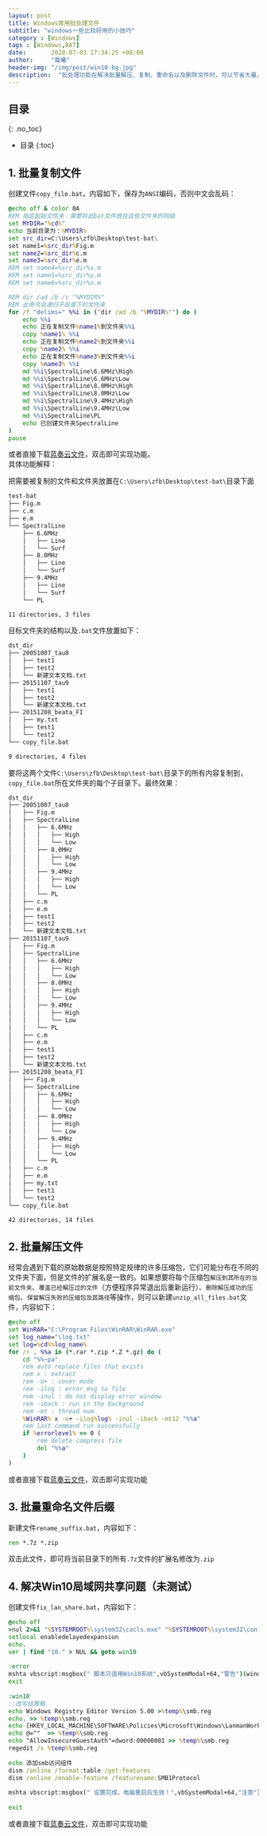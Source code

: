 ```yaml
---
layout: post
title: Windows常用批处理文件
subtitle: "windows一些比较好用的小技巧"
category : [Windows]
tags : [Windows,BAT]
date:       2020-07-03 17:34:25 +08:00
author:     "晨曦"
header-img: "/img/post/win10-bg.jpg"
description:  "批处理功能在解决批量解压、复制、重命名以及删除文件时，可以节省大量人工"
---
```

  
## 目录
{: .no_toc}

* 目录
{:toc}


## 1. 批量复制文件  
创建文件`copy_file.bat`，内容如下，保存为`ANSI`编码，否则中文会乱码：  
```bat
@echo off & color 0A
REM 指定起始文件夹：需要将此bat文件放在这些文件夹的同级
set MYDIR="%cd%"
echo 当前目录为：%MYDIR%
set src_dir=C:\Users\zfb\Desktop\test-bat\
set name1=%src_dir%Fig.m
set name2=%src_dir%c.m
set name3=%src_dir%e.m
REM set name4=%src_dir%x.m
REM set name5=%src_dir%y.m
REM set name6=%src_dir%z.m

REM dir /ad /b /s "%MYDIR%"
REM 此命令会递归子目录下的文件夹
for /f "delims=" %%i in ('dir /ad /b "%MYDIR%"') do (
    echo %%i
    echo 正在复制文件%name1%到文件夹%%i
    copy %name1% %%i
    echo 正在复制文件%name2%到文件夹%%i
    copy %name2% %%i
    echo 正在复制文件%name3%到文件夹%%i
    copy %name3% %%i
    md %%i\SpectralLine\6.6MHz\High
    md %%i\SpectralLine\6.6MHz\Low
    md %%i\SpectralLine\8.0MHz\High
    md %%i\SpectralLine\8.0MHz\Low
    md %%i\SpectralLine\9.4MHz\High
    md %%i\SpectralLine\9.4MHz\Low
    md %%i\SpectralLine\PL
    echo 已创建文件夹SpectralLine
)
pause
```
或者直接下载[蓝奏云文件](https://zfb132.lanzous.com/iMtYxgtgd5e "copy_file.bat")，双击即可实现功能。  
具体功能解释：  
  
把需要被复制的文件和文件夹放置在`C:\Users\zfb\Desktop\test-bat\`目录下面  
```txt  
test-bat
├── Fig.m
├── c.m
├── e.m
└── SpectralLine
    ├── 6.6MHz
    │   ├── Line
    │   └── Surf
    ├── 8.0MHz
    │   ├── Line
    │   └── Surf
    ├── 9.4MHz
    │   ├── Line
    │   └── Surf
    └── PL

11 directories, 3 files
```
  
目标文件夹的结构以及`.bat`文件放置如下：  
```txt  
dst_dir
├── 20051007_tau8
│   ├── test1
│   ├── test2
│   └── 新建文本文档.txt
├── 20151107_tau9
│   ├── test1
│   ├── test2
│   └── 新建文本文档.txt
├── 20151208_beata_FI
│   ├── my.txt
│   ├── test1
│   └── test2
└── copy_file.bat

9 directories, 4 files
```
  
要将这两个文件`C:\Users\zfb\Desktop\test-bat\`目录下的所有内容复制到，`copy_file.bat`所在文件夹的每个子目录下。最终效果：  
```txt  
dst_dir
├── 20051007_tau8
│   ├── Fig.m
│   ├── SpectralLine
│   │   ├── 6.6MHz
│   │   │   ├── High
│   │   │   └── Low
│   │   ├── 8.0MHz
│   │   │   ├── High
│   │   │   └── Low
│   │   ├── 9.4MHz
│   │   │   ├── High
│   │   │   └── Low
│   │   └── PL
│   ├── c.m
│   ├── e.m
│   ├── test1
│   ├── test2
│   └── 新建文本文档.txt
├── 20151107_tau9
│   ├── Fig.m
│   ├── SpectralLine
│   │   ├── 6.6MHz
│   │   │   ├── High
│   │   │   └── Low
│   │   ├── 8.0MHz
│   │   │   ├── High
│   │   │   └── Low
│   │   ├── 9.4MHz
│   │   │   ├── High
│   │   │   └── Low
│   │   └── PL
│   ├── c.m
│   ├── e.m
│   ├── test1
│   ├── test2
│   └── 新建文本文档.txt
├── 20151208_beata_FI
│   ├── Fig.m
│   ├── SpectralLine
│   │   ├── 6.6MHz
│   │   │   ├── High
│   │   │   └── Low
│   │   ├── 8.0MHz
│   │   │   ├── High
│   │   │   └── Low
│   │   ├── 9.4MHz
│   │   │   ├── High
│   │   │   └── Low
│   │   └── PL
│   ├── c.m
│   ├── e.m
│   ├── my.txt
│   ├── test1
│   └── test2
└── copy_file.bat

42 directories, 14 files
```
  
## 2. 批量解压文件  
经常会遇到下载的原始数据是按照特定规律的许多压缩包，它们可能分布在不同的文件夹下面，但是文件的扩展名是一致的。如果想要将每个压缩包`解压到其所在的当前文件夹`、`覆盖已经解压过的文件`（方便程序异常退出后重新运行）、`删除解压成功的压缩包`、`保留解压失败的压缩包及其路径`等操作，则可以新建`unzip_all_files.bat`文件，内容如下：  
```bat
@echo off
set WinRAR="C:\Program Files\WinRAR\WinRAR.exe"
set log_name="\log.txt"
set log=%cd%%log_name%
for /r . %%a in (*.rar *.zip *.Z *.gz) do ( 
    cd "%%~pa" 
    rem auto replace files that exists
    rem x : extract
    rem -o+ : cover mode
    rem -ilog : error msg to file
    rem -inul : do not display error window
    rem -iback : run in the background
    rem -mt : thread num
    %WinRAR% x -o+ -ilog%log% -inul -iback -mt12 "%%a"
    rem last command run successfully
    if %errorlevel% == 0 (
        rem delete compress file
        del "%%a"
    )
)
```
或者直接下载[蓝奏云文件](https://zfb132.lanzous.com/imANFe9qghc "unzip_all_files.bat")，双击即可实现功能  
## 3. 批量重命名文件后缀
新建文件`rename_suffix.bat`，内容如下：  
```bat
ren *.7z *.zip
```
双击此文件，即可将当前目录下的所有`.7z`文件的扩展名修改为`.zip`  
## 4. 解决Win10局域网共享问题（未测试）
创建文件`fix_lan_share.bat`，内容如下：  
```bat
@echo off
>nul 2>&1 "%SYSTEMROOT%\system32\cacls.exe" "%SYSTEMROOT%\system32\config\system"
setlocal enabledelayedexpansion
echo.
ver | find "10." > NUL && goto win10
 
:error
mshta vbscript:msgbox(" 脚本只适用Win10系统",vbSystemModal+64,"警告")(window.close) 
exit
 
:win10
::改写组策略
echo Windows Registry Editor Version 5.00 >%temp%\smb.reg
echo. >> %temp%\smb.reg
echo [HKEY_LOCAL_MACHINE\SOFTWARE\Policies\Microsoft\Windows\LanmanWorkstation] >> %temp%\smb.reg
echo @=""  >> %temp%\smb.reg
echo "AllowInsecureGuestAuth"=dword:00000001 >> %temp%\smb.reg
regedit /s %temp%\smb.reg
 
echo 添加smb访问组件
dism /online /format:table /get-features
dism /online /enable-feature /featurename:SMB1Protocol
 
mshta vbscript:msgbox(" 设置完成。电脑重启后生效！",vbSystemModal+64,"注意")(window.close) 
 
exit
```
或者直接下载[蓝奏云文件](https://zfb132.lanzous.com/iwGEUe9qvni "rename_suffix.bat")，双击即可实现功能  